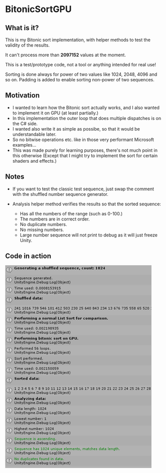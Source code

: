 # BitonicSortGPU

## What is it?
This is my Bitonic sort implementation, with helper methods to test the validity of the results.

It can't process more than **2097152** values at the moment.

This is a test/prototype code, not a tool or anything intended for real use!

Sorting is done always for power of two values like 1024, 2048, 4096 and so on. Padding is added to enable sorting non-power of two sequences.

## Motivation
- I wanted to learn how the Bitonic sort actually works, and I also wanted to implement it on GPU (at least partially.)
- In this implementation the outer loop that does multiple dispatches is on the C# side.
- I wanted also write it as simple as possibe, so that it would be understandable later.
- So no bitwise operations etc. like in those very performant Microsoft examples...
- This was made purely for learning purposes, there's not much point in this otherwise (Except that I might try to implement the sort for certain shaders and effects.)

## Notes
- If you want to test the classic test sequence, just swap the comment with the shuffled number sequence generator.

-  Analysis helper method verifies the results so that the sorted sequence:
    - Has all the numbers of the range (such as 0-100.)
    - The numbers are in correct order.
    - No duplicate numbers.
    - No missing numbers.
    - Large number sequence will not print to debug as it will just freeze Unity.

## Code in action
![Bitonic sort in action](bitonicsortGPU.png)
